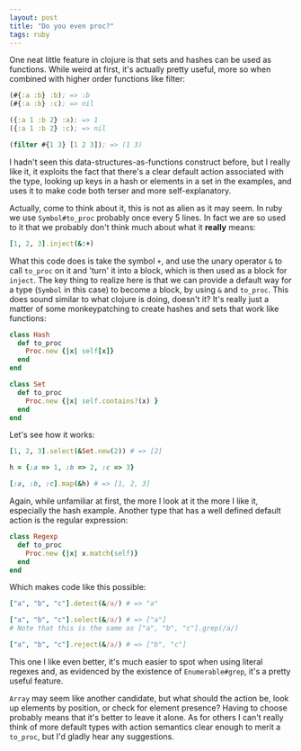 ```yaml
---
layout: post
title: "Do you even proc?"
tags: ruby
---
```


One neat little feature in clojure is that sets and hashes can be used as
functions. While weird at first, it's actually pretty useful, more so when
combined with higher order functions like filter:

~~~clojure
(#{:a :b} :b); => :b
(#{:a :b} :c); => nil

({:a 1 :b 2} :a); => 1
({:a 1 :b 2} :c); => nil

(filter #{1 3} [1 2 3]); => (1 3)
~~~

I hadn't seen this data-structures-as-functions construct before, but I really
like it, it exploits the fact that there's a clear default action associated
with the type, looking up keys in a hash or elements in a set in the examples,
and uses it to make code both terser and more self-explanatory.

Actually, come to think about it, this is not as alien as it may seem. In ruby
we use `Symbol#to_proc` probably once every 5 lines. In fact we are so used to
it that we probably don't think much about what it **really** means:

~~~ruby
[1, 2, 3].inject(&:+)
~~~

What this code does is take the symbol `+`, and use the unary operator `&` to
call `to_proc` on it and 'turn' it into a block, which is then used as a block
for `inject`. The key thing to realize here is that we can provide a default
way for a type (`Symbol` in this case) to become a block, by using `&` and
`to_proc`. This does sound similar to what clojure is doing, doesn't it? It's
really just a matter of some monkeypatching to create hashes and sets that work
like functions:

~~~ruby
class Hash
  def to_proc
    Proc.new {|x| self[x]}
  end
end

class Set
  def to_proc
    Proc.new {|x| self.contains?(x) }
  end
end
~~~

Let's see how it works:

~~~ruby
[1, 2, 3].select(&Set.new(2)) # => [2]

h = {:a => 1, :b => 2, :c => 3}

[:a, :b, :c].map(&h) # => [1, 2, 3]
~~~

Again, while unfamiliar at first, the more I look at it the more I like it,
especially the hash example. Another type that has a well defined default
action is the regular expression:

~~~ruby
class Regexp
  def to_proc
    Proc.new {|x| x.match(self)}
  end
end
~~~

Which makes code like this possible:

~~~ruby
["a", "b", "c"].detect(&/a/) # => "a"

["a", "b", "c"].select(&/a/) # => ["a"]
# Note that this is the same as ["a", "b", "c"].grep(/a/)

["a", "b", "c"].reject(&/a/) # => ["b", "c"]
~~~

This one I like even better, it's much easier to spot when using literal
regexes and, as evidenced by the existence of `Enumerable#grep`, it's a pretty
useful feature.

`Array` may seem like another candidate, but what should the action be, look
up elements by position, or check for element presence?  Having to choose
probably means that it's better to leave it alone. As for others I can't
really think of more default types with action semantics clear enough to merit
a `to_proc`, but I'd gladly hear any suggestions.

